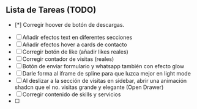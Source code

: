 ## Lista de Tareas (TODO)
- [*] Corregir hoover de botón de descargas.
- [ ] Añadir efectos text en diferentes secciones
- [ ] Añadir efectos hover a cards de contacto
- [ ] Corregir botón de like (añadir likes reales)
- [ ] Corregir contador de visitas (reales)
- [ ] Botón de enviar formulario y whatsapp también con efecto glow
- [ ] Darle forma al iframe de spline para que luzca mejor en light mode
- [ ] Al deslizar a la sección de visitas en sidebar, abrir una animación shadcn que el no. visitas grande y elegante (Open Drawer)
- [ ] Corregir contenido de skills y servicios
- [ ] 
